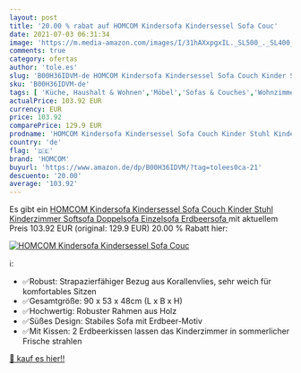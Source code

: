 ```yaml
---
layout: post
title: '20.00 % rabat auf HOMCOM Kindersofa Kindersessel Sofa Couc'
date: 2021-07-03 06:31:34
image: 'https://m.media-amazon.com/images/I/31hAXxpgxIL._SL500_._SL400_.jpg'
comments: true
category: ofertas
author: 'tole.es'
slug: 'B00H36IDVM-de HOMCOM Kindersofa Kindersessel Sofa Couch Kinder Stuhl...'
sku: 'B00H36IDVM-de'
tags: [ 'Küche, Haushalt & Wohnen','Möbel','Sofas & Couches','Wohnzimmermöbel','homcom', ]
actualPrice: 103.92 EUR
currency: EUR
price: 103.92
comparePrice: 129.9 EUR
prodname: 'HOMCOM Kindersofa Kindersessel Sofa Couch Kinder Stuhl Kinderzimmer Softsofa Doppelsofa Einzelsofa Erdbeersofa '
country: 'de'
flag: '🇩🇪'
brand: 'HOMCOM'
buyurl: 'https://www.amazon.de/dp/B00H36IDVM/?tag=tolees0ca-21'
descuento: '20.00'
average: '103.92'
---
```


Es gibt ein [HOMCOM Kindersofa Kindersessel Sofa Couch Kinder Stuhl Kinderzimmer Softsofa Doppelsofa Einzelsofa Erdbeersofa ](https://www.amazon.de/dp/B00H36IDVM/?tag=tolees0ca-21) mit aktuellem Preis 103.92 EUR (original: 129.9 EUR) 20.00 % Rabatt hier:

[![HOMCOM Kindersofa Kindersessel Sofa Couc](https://m.media-amazon.com/images/I/31hAXxpgxIL._SL500_._SL400_.jpg)](https://www.amazon.de/dp/B00H36IDVM/?tag=tolees0ca-21)

ℹ️:

- ✅Robust: Strapazierfähiger Bezug aus Korallenvlies, sehr weich für komfortables Sitzen
- ✅Gesamtgröße: 90 x 53 x 48cm (L x B x H)
- ✅Hochwertig: Robuster Rahmen aus Holz
- ✅Süßes Design: Stabiles Sofa mit Erdbeer-Motiv
- ✅Mit Kissen: 2 Erdbeerkissen lassen das Kinderzimmer in sommerlicher Frische strahlen

[🛒 kauf es hier!!](https://www.amazon.de/dp/B00H36IDVM/?tag=tolees0ca-21)
